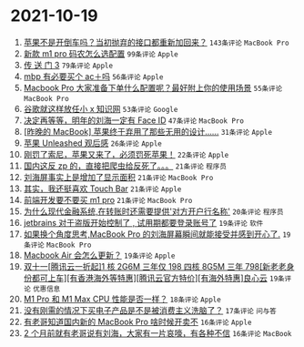 # 2021-10-19

1. [苹果不是开倒车吗？当初抛弃的接口都重新加回来？](https://www.v2ex.com/t/808718) `143条评论` `MacBook Pro`
1. [新款 m1 pro 码农怎么选配置](https://www.v2ex.com/t/808752) `99条评论` `Apple`
1. [传 送 门 3](https://www.v2ex.com/t/808904) `79条评论` `Apple`
1. [mbp 有必要买个 ac＋吗](https://www.v2ex.com/t/808714) `56条评论` `Apple`
1. [Macbook Pro 大家准备下单什么配置呢？最好附上你的使用场景](https://www.v2ex.com/t/808777) `55条评论` `MacBook Pro`
1. [谷歌就这样放任小 x 知识网](https://www.v2ex.com/t/808755) `53条评论` `Google`
1. [决定再等等，明年的刘海一定有 Face ID](https://www.v2ex.com/t/808737) `47条评论` `MacBook Pro`
1. [[昨晚的 MacBook] 苹果终于弃用了那些无用的设计......](https://www.v2ex.com/t/808815) `31条评论` `Apple`
1. [苹果 Unleashed 观后感](https://www.v2ex.com/t/808810) `26条评论` `Apple`
1. [刚罚了索尼，苹果又来了，必须罚死苹果！](https://www.v2ex.com/t/808811) `22条评论` `Apple`
1. [国内这反 zp 的，直接把爬虫给反死了。。。](https://www.v2ex.com/t/808953) `21条评论` `程序员`
1. [刘海屏事实上是增加了显示面积](https://www.v2ex.com/t/808911) `21条评论` `MacBook Pro`
1. [其实，我还挺喜欢 Touch Bar](https://www.v2ex.com/t/808857) `21条评论` `Apple`
1. [前端开发要不要买 m1 pro](https://www.v2ex.com/t/808758) `21条评论` `MacBook Pro`
1. [为什么现代金融系统,在转账时还需要提供'对方开户行名称'](https://www.v2ex.com/t/808944) `20条评论` `程序员`
1. [jetbrains 对于盗版开始控制了 , 试用期都要登录账号了](https://www.v2ex.com/t/808856) `19条评论` `软件`
1. [如果换个角度思考,MacBook Pro 的刘海屏幕瞬间就能接受并感到开心了.](https://www.v2ex.com/t/808793) `19条评论` `MacBook Pro`
1. [Macbook Air 会怎么更新？](https://www.v2ex.com/t/808730) `19条评论` `Apple`
1. [双十一[腾讯云一折起]1 核 2G6M 三年仅 198 四核 8G5M 三年 798[新老老身份都可上车][有香港海外等特惠][腾讯云官方特价][有海外特惠]良心云](https://www.v2ex.com/t/808717) `19条评论` `优惠信息`
1. [M1 Pro 和 M1 Max CPU 性能是否一样？](https://www.v2ex.com/t/808764) `18条评论` `Apple`
1. [没有刚需的情况下买电子产品是不是被消费主义洗脑了？](https://www.v2ex.com/t/808809) `17条评论` `问与答`
1. [有老哥知道国内新的 MacBook Pro 啥时候开卖不](https://www.v2ex.com/t/808731) `16条评论` `Apple`
1. [2 个月前就有老哥说有刘海，大家有一片哀嚎，有各种不信](https://www.v2ex.com/t/808716) `16条评论` `MacBook`
